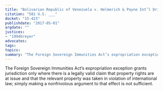 ```yaml
---
title: "Bolivarian Republic of Venezuela v. Helmerich & Payne Int’l Drilling Co."
citation: "581 U.S. ___"
docket: "15-423"
publishdate: "2017-05-01"
argdate: ""
justices:
- "1994breyer"
advocates:
tags:
topics:
summary: "The Foreign Sovereign Immunities Act’s expropriation exception grants jurisdiction only where there is a legally valid claim that property rights are at issue and that the relevant property was taken in violation of international law; simply making a nonfrivolous argument to that effect is not sufficient."
---
```

The Foreign Sovereign Immunities Act’s expropriation exception grants jurisdiction only where there is a legally valid claim that property rights are at issue and that the relevant property was taken in violation of international law; simply making a nonfrivolous argument to that effect is not sufficient.


